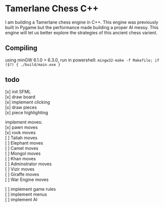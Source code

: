 # Tamerlane Chess C++

I am building a Tamerlane chess engine in C++. This engine was previously built in Pygame but the performance made building a proper AI messy. This engine will let us better explore the strategies of this ancient chess varient.

## Compiling

using minGW 6.1.0 > 6.3.0, run in powershell:
`mingw32-make -f Makefile; if ($?) { ./build/main.exe }`

## todo

[x] init SFML  
[x] draw board  
[x] implement clicking  
[x] draw pieces  
[x] piece highlighting

implement moves:  
[x] pawn moves  
[x] rook moves  
[ ] Taliah moves  
[ ] Elephant moves  
[ ] Camel moves  
[ ] Mongol moves  
[ ] Khan moves  
[ ] Adminstrator moves  
[ ] Vizir moves  
[ ] Giraffe moves  
[ ] War Engine moves

[ ] implement game rules  
[ ] implement menus  
[ ] implement AI
